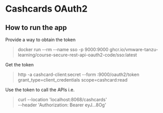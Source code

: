 # Cashcards OAuth2


## How to run the app

Provide a way to obtain the token
> docker run --rm --name sso -p 9000:9000 ghcr.io/vmware-tanzu-learning/course-secure-rest-api-oauth2-code/sso:latest

Get the token
> http -a cashcard-client:secret --form :9000/oauth2/token grant_type=client_credentials scope=cashcard:read

Use the token to call the APIs i.e.
> curl --location 'localhost:8068/cashcards' \
--header 'Authorization: Bearer eyJ...8Og'